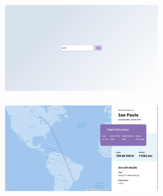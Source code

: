 &nbsp;
&nbsp;
&nbsp;
&nbsp;

![](https://raw.githubusercontent.com/pavansrinivasmamidala/flight-tracker/master/demo/3.jpg)

&nbsp;
&nbsp;
&nbsp;
&nbsp;

![](https://raw.githubusercontent.com/pavansrinivasmamidala/flight-tracker/master/demo/4.jpg)
